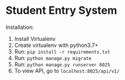 # Student Entry System

Installation:
1. Install Virtualenv
2. Create virtualenv with python3.7+
3. Run: `pip install -r requirements.txt`
4. Run: `python manage.py migrate`
5. Run: `python manage.py runserver 8025`
6. To view API, go to `localhost:8025/api/v1/`